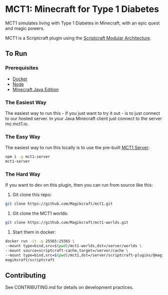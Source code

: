 # MCT1: Minecraft for Type 1 Diabetes

MCT1 simulates living with Type 1 Diabetes in Minecraft, with an epic quest and magic powers.

MCT1 is a Scriptcraft plugin using the [Scriptcraft Modular Architecture](https://github.com/Magikcraft/scriptcraft-modular-arch).

## To Run

### Prerequisites

-   [Docker](https://www.docker.com/)
-   [Node](https://nodejs.org/en/)
-   [Minecraft Java Edition](https://minecraft.net)

### The Easiest Way

The easiest way to run this - if you just want to try it out - is to just connect to our hosted server. In your Java Minecraft client just connect to the server mc.mct1.io.

### The Easy Way

The easiest way to run this locally is to use the pre-built [MCT1 Server](https://github.com/Magikcraft/mct1-server):

```bash
npm i -g mct1-server
mct1-server
```

### The Hard Way

If you want to dev on this plugin, then you can run from source like this:

1. Git clone this repo:

```bash
git clone https://github.com/Magikcraft/mct1.git
```

1. Git clone the MCT1 worlds:

```bash
git clone https://github.com/Magikcraft/mct1-worlds.git
```

1. Start them in docker:

```bash
docker run -it -p 25565:25565 \
--mount type=bind,src=$(pwd)/mct1-worlds,dst=/server/worlds \
--mount source=scriptcraft-cache,target=/server/cache \
--mount type=bind,src=$(pwd)/mct1,dst=/server/scriptcraft-plugins/@magikcraft/mct1 \
magikcraft/scriptcraft
```

## Contributing

See CONTRIBUTING.md for details on development practices.
